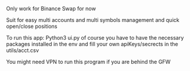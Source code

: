 
Only work for Binance Swap for now

Suit for easy multi accounts and multi symbols management and quick open/close positions

To run this app: 
    Python3 ui.py
    of course you have to have the necessary packages installed in the env
    and fill your own apiKeys/secrects in the utils/acct.csv

You might need VPN to run this program if you are behind the GFW